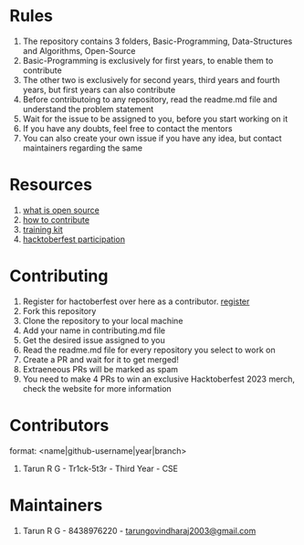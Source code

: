 # Rules

1. The repository contains 3 folders, Basic-Programming, Data-Structures and Algorithms, Open-Source
2. Basic-Programming is exclusively for first years, to enable them to contribute
3. The other two is exclusively for second years, third years and fourth years, but first years can also contribute
4. Before contributoing to any repository, read the readme.md file and understand the problem statement
5. Wait for the issue to be assigned to you, before you start working on it
6. If you have any doubts, feel free to contact the mentors
7. You can also create your own issue if you have any idea, but contact maintainers regarding the same

# Resources

1. [what is open source](https://www.digitalocean.com/community/tutorials/what-is-open-source)
2. [how to contribute](https://opensource.guide/how-to-contribute/)
3. [training kit](https://github.github.com/training-kit/)
4. [hacktoberfest participation](https://hacktoberfest.com/participation)

# Contributing

1. Register for hactoberfest over here as a contributor. [register](https://hacktoberfest.com/)
2. Fork this repository
3. Clone the repository to your local machine
4. Add your name in contributing.md file
5. Get the desired issue assigned to you
6. Read the readme.md file for every repository you select to work on
7. Create a PR and wait for it to get merged!
8. Extraeneous PRs will be marked as spam
9. You need to make 4 PRs to win an exclusive Hacktoberfest 2023 merch, check the website for more information

# Contributors

format: <name|github-username|year|branch>

1. Tarun R G - Tr1ck-5t3r - Third Year - CSE

# Maintainers

1. Tarun R G - 8438976220 - tarungovindharaj2003@gmail.com
